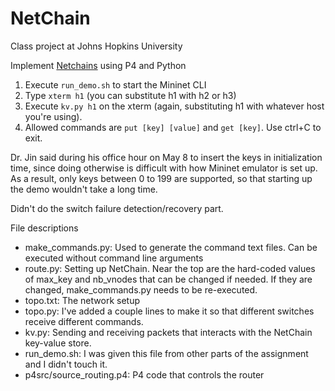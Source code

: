 # NetChain
Class project at Johns Hopkins University

Implement [Netchains](https://www.cs.jhu.edu/~xinjin/files/NSDI18_NetChain.pdf) using P4 and Python

1. Execute `run_demo.sh` to start the Mininet CLI
2. Type `xterm h1` (you can substitute h1 with h2 or h3)
3. Execute `kv.py h1` on the xterm (again, substituting h1 with whatever host you're using).
4. Allowed commands are `put [key] [value]` and `get [key]`. Use ctrl+C to exit.

Dr. Jin said during his office hour on May 8 to insert the keys in initialization time,
since doing otherwise is difficult with how Mininet emulator is set up.
As a result, only keys between 0 to 199 are supported, so that starting up the demo wouldn't take a long time.

Didn't do the switch failure detection/recovery part.

File descriptions
+ make\_commands.py: Used to generate the command text files. Can be executed without command line arguments
+ route.py: Setting up NetChain. Near the top are the hard-coded values of max\_key and nb\_vnodes that can be changed if needed. If they are changed, make\_commands.py needs to be re-executed.
+ topo.txt: The network setup
+ topo.py: I've added a couple lines to make it so that different switches receive different commands.
+ kv.py: Sending and receiving packets that interacts with the NetChain key-value store.
+ run\_demo.sh: I was given this file from other parts of the assignment and I didn't touch it.
+ p4src/source\_routing.p4: P4 code that controls the router

